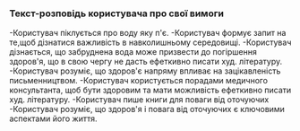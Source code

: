### Текст-розповідь користувача про свої вимоги 

-Користувач піклується про воду яку п'є.
-Користувач формує запит на те,щоб дізнатися важливість в навколишньому середовищі.
-Користувач дізнається, що забруднена вода може призвести до погіршення здоров'я, що в свою чергу не дасть ефеткивно писати худ. літературу.
-Користувач розуміє, що здоров'є напряму впливає на зацікавленість письменництвом. 
-Користувач користується порадами медичного консультанта, щоб бути здоровим та мати можливість ефеткивно писати худ. літературу.
-Користувач пише книги для поваги від оточуючих
-Користувач розуміє, що здоров'я і повага від оточуючих є ключовими аспектами його життя. 
